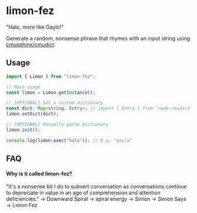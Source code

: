 # limon-fez

"Halo, more like Gaylo!"

Generate a random, nonsense phrase that rhymes with an input string using [cmusphinx/cmudict](https://github.com/cmusphinx/cmudict).

## Usage

```ts
import { Limon } from "limon-fez";

// Main usage
const limon = Limon.getInstance();

// [OPTIONAL] Set a custom dictionary
const dict: Map<string, Entry>; // import { Entry } from "node-cmudict";
limon.setDict(dict);

// [OPTIONAL] Manually parse dictionary
limon.init();

console.log(limon.exec("halo")); // E.g. "gaylo"
```

## FAQ

#### Why is it called limon-fez?

"It's a nonsense bit I do to subvert conversation as conversations continue to depreciate in value in an age of comprehension and attention deficiencies." → Downward Spiral → spiral energy → Simon → Simon Says → Limon Fez
